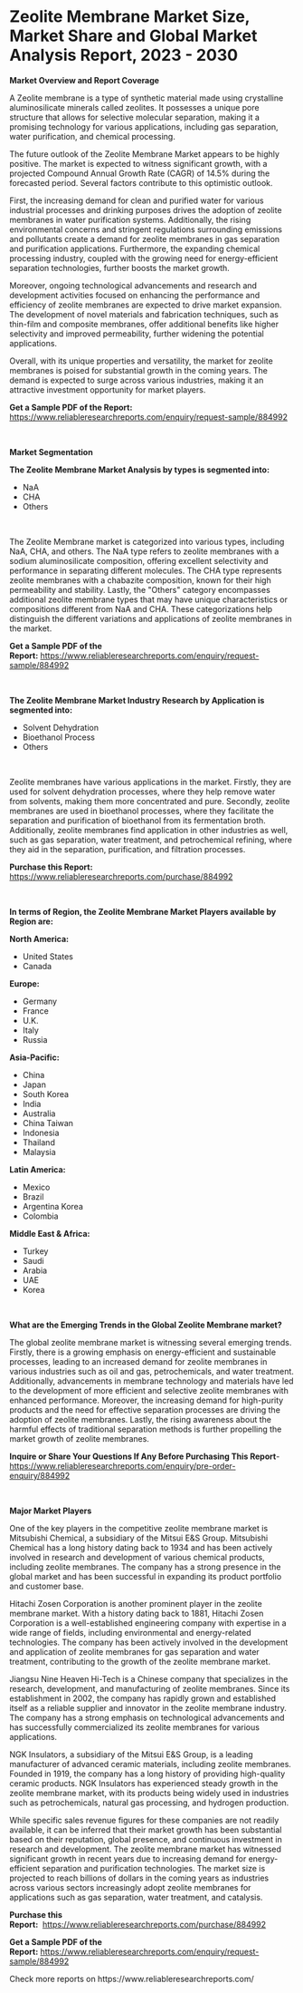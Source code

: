 <p><h1>Zeolite Membrane Market Size, Market Share and Global Market Analysis Report, 2023 - 2030</h1></p><p><strong>Market Overview and Report Coverage</strong></p>
<p><p>A Zeolite membrane is a type of synthetic material made using crystalline aluminosilicate minerals called zeolites. It possesses a unique pore structure that allows for selective molecular separation, making it a promising technology for various applications, including gas separation, water purification, and chemical processing. </p><p>The future outlook of the Zeolite Membrane Market appears to be highly positive. The market is expected to witness significant growth, with a projected Compound Annual Growth Rate (CAGR) of 14.5% during the forecasted period. Several factors contribute to this optimistic outlook. </p><p>First, the increasing demand for clean and purified water for various industrial processes and drinking purposes drives the adoption of zeolite membranes in water purification systems. Additionally, the rising environmental concerns and stringent regulations surrounding emissions and pollutants create a demand for zeolite membranes in gas separation and purification applications. Furthermore, the expanding chemical processing industry, coupled with the growing need for energy-efficient separation technologies, further boosts the market growth.</p><p>Moreover, ongoing technological advancements and research and development activities focused on enhancing the performance and efficiency of zeolite membranes are expected to drive market expansion. The development of novel materials and fabrication techniques, such as thin-film and composite membranes, offer additional benefits like higher selectivity and improved permeability, further widening the potential applications.</p><p>Overall, with its unique properties and versatility, the market for zeolite membranes is poised for substantial growth in the coming years. The demand is expected to surge across various industries, making it an attractive investment opportunity for market players.</p></p>
<p><strong>Get a Sample PDF of the Report:</strong> <a href="https://www.reliableresearchreports.com/enquiry/request-sample/884992">https://www.reliableresearchreports.com/enquiry/request-sample/884992</a></p>
<p>&nbsp;</p>
<p><strong>Market Segmentation</strong></p>
<p><strong>The Zeolite Membrane Market Analysis by types is segmented into:</strong></p>
<p><ul><li>NaA</li><li>CHA</li><li>Others</li></ul></p>
<p>&nbsp;</p>
<p><p>The Zeolite Membrane market is categorized into various types, including NaA, CHA, and others. The NaA type refers to zeolite membranes with a sodium aluminosilicate composition, offering excellent selectivity and performance in separating different molecules. The CHA type represents zeolite membranes with a chabazite composition, known for their high permeability and stability. Lastly, the "Others" category encompasses additional zeolite membrane types that may have unique characteristics or compositions different from NaA and CHA. These categorizations help distinguish the different variations and applications of zeolite membranes in the market.</p></p>
<p><strong>Get a Sample PDF of the Report:</strong>&nbsp;<a href="https://www.reliableresearchreports.com/enquiry/request-sample/884992">https://www.reliableresearchreports.com/enquiry/request-sample/884992</a></p>
<p>&nbsp;</p>
<p><strong>The Zeolite Membrane Market Industry Research by Application is segmented into:</strong></p>
<p><ul><li>Solvent Dehydration</li><li>Bioethanol Process</li><li>Others</li></ul></p>
<p>&nbsp;</p>
<p><p>Zeolite membranes have various applications in the market. Firstly, they are used for solvent dehydration processes, where they help remove water from solvents, making them more concentrated and pure. Secondly, zeolite membranes are used in bioethanol processes, where they facilitate the separation and purification of bioethanol from its fermentation broth. Additionally, zeolite membranes find application in other industries as well, such as gas separation, water treatment, and petrochemical refining, where they aid in the separation, purification, and filtration processes.</p></p>
<p><strong>Purchase this Report:</strong>&nbsp; <a href="https://www.reliableresearchreports.com/purchase/884992">https://www.reliableresearchreports.com/purchase/884992</a></p>
<p>&nbsp;</p>
<p><strong>In terms of Region, the Zeolite Membrane Market Players available by Region are:</strong></p>
<p>
    <p> <strong> North America: </strong>
        <ul>
            <li>United States</li>
            <li>Canada</li>
        </ul>
        </p> 
    <p> <strong> Europe: </strong>
        <ul>
            <li>Germany</li>
            <li>France</li>
            <li>U.K.</li>
            <li>Italy</li>
            <li>Russia</li>
        </ul>
        </p> 
    <p> <strong> Asia-Pacific: </strong>
        <ul>
            <li>China</li>
            <li>Japan</li>
            <li>South Korea</li>
            <li>India</li>
            <li>Australia</li>
            <li>China Taiwan</li>
            <li>Indonesia</li>
            <li>Thailand</li>
            <li>Malaysia</li>
        </ul>
        </p> 
    <p> <strong> Latin America: </strong>
        <ul>
            <li>Mexico</li>
            <li>Brazil</li>
            <li>Argentina Korea</li>
            <li>Colombia</li>
        </ul>
        </p> 
    <p> <strong> Middle East & Africa: </strong>
        <ul>
            <li>Turkey</li>
            <li>Saudi</li>
            <li>Arabia</li>
            <li>UAE</li>
            <li>Korea</li>
        </ul>
    </p>
    </p>
<p>&nbsp;</p>
<p><strong>What are the Emerging Trends in the Global Zeolite Membrane market?</strong></p>
<p><p>The global zeolite membrane market is witnessing several emerging trends. Firstly, there is a growing emphasis on energy-efficient and sustainable processes, leading to an increased demand for zeolite membranes in various industries such as oil and gas, petrochemicals, and water treatment. Additionally, advancements in membrane technology and materials have led to the development of more efficient and selective zeolite membranes with enhanced performance. Moreover, the increasing demand for high-purity products and the need for effective separation processes are driving the adoption of zeolite membranes. Lastly, the rising awareness about the harmful effects of traditional separation methods is further propelling the market growth of zeolite membranes.</p></p>
<p><strong>Inquire or Share Your Questions If Any Before Purchasing This Report</strong>- <a href="https://www.reliableresearchreports.com/enquiry/pre-order-enquiry/884992">https://www.reliableresearchreports.com/enquiry/pre-order-enquiry/884992</a></p>
<p>&nbsp;</p>
<p><strong>Major Market Players</strong></p>
<p><p>One of the key players in the competitive zeolite membrane market is Mitsubishi Chemical, a subsidiary of the Mitsui E&S Group. Mitsubishi Chemical has a long history dating back to 1934 and has been actively involved in research and development of various chemical products, including zeolite membranes. The company has a strong presence in the global market and has been successful in expanding its product portfolio and customer base.</p><p>Hitachi Zosen Corporation is another prominent player in the zeolite membrane market. With a history dating back to 1881, Hitachi Zosen Corporation is a well-established engineering company with expertise in a wide range of fields, including environmental and energy-related technologies. The company has been actively involved in the development and application of zeolite membranes for gas separation and water treatment, contributing to the growth of the zeolite membrane market.</p><p>Jiangsu Nine Heaven Hi-Tech is a Chinese company that specializes in the research, development, and manufacturing of zeolite membranes. Since its establishment in 2002, the company has rapidly grown and established itself as a reliable supplier and innovator in the zeolite membrane industry. The company has a strong emphasis on technological advancements and has successfully commercialized its zeolite membranes for various applications.</p><p>NGK Insulators, a subsidiary of the Mitsui E&S Group, is a leading manufacturer of advanced ceramic materials, including zeolite membranes. Founded in 1919, the company has a long history of providing high-quality ceramic products. NGK Insulators has experienced steady growth in the zeolite membrane market, with its products being widely used in industries such as petrochemicals, natural gas processing, and hydrogen production.</p><p>While specific sales revenue figures for these companies are not readily available, it can be inferred that their market growth has been substantial based on their reputation, global presence, and continuous investment in research and development. The zeolite membrane market has witnessed significant growth in recent years due to increasing demand for energy-efficient separation and purification technologies. The market size is projected to reach billions of dollars in the coming years as industries across various sectors increasingly adopt zeolite membranes for applications such as gas separation, water treatment, and catalysis.</p></p>
<p><strong>Purchase this Report:</strong>&nbsp;&nbsp;<a href="https://www.reliableresearchreports.com/purchase/884992">https://www.reliableresearchreports.com/purchase/884992</a></p>
<p></p>
<p><strong>Get a Sample PDF of the Report:</strong>&nbsp;<a href="https://www.reliableresearchreports.com/enquiry/request-sample/884992">https://www.reliableresearchreports.com/enquiry/request-sample/884992</a></p>
<p>Check more reports on https://www.reliableresearchreports.com/</p>